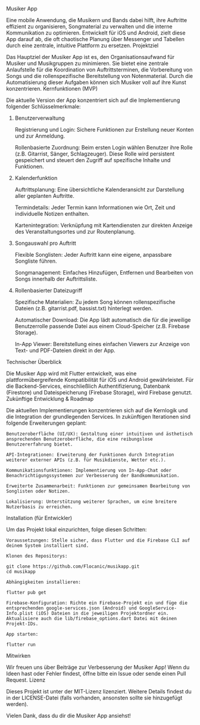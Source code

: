 Musiker App

Eine mobile Anwendung, die Musikern und Bands dabei hilft, ihre Auftritte effizient zu organisieren, Songmaterial zu verwalten und die interne Kommunikation zu optimieren. Entwickelt für iOS und Android, zielt diese App darauf ab, die oft chaotische Planung über Messenger und Tabellen durch eine zentrale, intuitive Plattform zu ersetzen.
Projektziel

Das Hauptziel der Musiker App ist es, den Organisationsaufwand für Musiker und Musikgruppen zu minimieren. Sie bietet eine zentrale Anlaufstelle für die Koordination von Auftrittsterminen, die Vorbereitung von Songs und die rollenspezifische Bereitstellung von Notenmaterial. Durch die Automatisierung dieser Aufgaben können sich Musiker voll auf ihre Kunst konzentrieren.
Kernfunktionen (MVP)

Die aktuelle Version der App konzentriert sich auf die Implementierung folgender Schlüsselmerkmale:
1. Benutzerverwaltung

    Registrierung und Login: Sichere Funktionen zur Erstellung neuer Konten und zur Anmeldung.

    Rollenbasierte Zuordnung: Beim ersten Login wählen Benutzer ihre Rolle (z.B. Gitarrist, Sänger, Schlagzeuger). Diese Rolle wird persistent gespeichert und steuert den Zugriff auf spezifische Inhalte und Funktionen.

2. Kalenderfunktion

    Auftrittsplanung: Eine übersichtliche Kalenderansicht zur Darstellung aller geplanten Auftritte.

    Termindetails: Jeder Termin kann Informationen wie Ort, Zeit und individuelle Notizen enthalten.

    Kartenintegration: Verknüpfung mit Kartendiensten zur direkten Anzeige des Veranstaltungsortes und zur Routenplanung.

3. Songauswahl pro Auftritt

    Flexible Songlisten: Jeder Auftritt kann eine eigene, anpassbare Songliste führen.

    Songmanagement: Einfaches Hinzufügen, Entfernen und Bearbeiten von Songs innerhalb der Auftrittsliste.

4. Rollenbasierter Dateizugriff

    Spezifische Materialien: Zu jedem Song können rollenspezifische Dateien (z.B. gitarrist.pdf, bassist.txt) hinterlegt werden.

    Automatischer Download: Die App lädt automatisch die für die jeweilige Benutzerrolle passende Datei aus einem Cloud-Speicher (z.B. Firebase Storage).

    In-App Viewer: Bereitstellung eines einfachen Viewers zur Anzeige von Text- und PDF-Dateien direkt in der App.

Technischer Überblick

Die Musiker App wird mit Flutter entwickelt, was eine plattformübergreifende Kompatibilität für iOS und Android gewährleistet. Für die Backend-Services, einschließlich Authentifizierung, Datenbank (Firestore) und Dateispeicherung (Firebase Storage), wird Firebase genutzt.
Zukünftige Entwicklung & Roadmap

Die aktuellen Implementierungen konzentrieren sich auf die Kernlogik und die Integration der grundlegenden Services. In zukünftigen Iterationen sind folgende Erweiterungen geplant:

    Benutzeroberfläche (UI/UX): Gestaltung einer intuitiven und ästhetisch ansprechenden Benutzeroberfläche, die eine reibungslose Benutzererfahrung bietet.

    API-Integrationen: Erweiterung der Funktionen durch Integration weiterer externer APIs (z.B. für Musikdienste, Wetter etc.).

    Kommunikationsfunktionen: Implementierung von In-App-Chat oder Benachrichtigungssystemen zur Verbesserung der Bandkommunikation.

    Erweiterte Zusammenarbeit: Funktionen zur gemeinsamen Bearbeitung von Songlisten oder Notizen.

    Lokalisierung: Unterstützung weiterer Sprachen, um eine breitere Nutzerbasis zu erreichen.

Installation (für Entwickler)

Um das Projekt lokal einzurichten, folge diesen Schritten:

    Voraussetzungen: Stelle sicher, dass Flutter und die Firebase CLI auf deinem System installiert sind.

    Klonen des Repositorys:

    git clone https://github.com/Flocanic/musikapp.git
    cd musikapp

    Abhängigkeiten installieren:

    flutter pub get

    Firebase-Konfiguration: Richte ein Firebase-Projekt ein und füge die entsprechenden google-services.json (Android) und GoogleService-Info.plist (iOS) Dateien in die jeweiligen Projektordner ein. Aktualisiere auch die lib/firebase_options.dart Datei mit deinen Projekt-IDs.

    App starten:

    flutter run

Mitwirken

Wir freuen uns über Beiträge zur Verbesserung der Musiker App! Wenn du Ideen hast oder Fehler findest, öffne bitte ein Issue oder sende einen Pull Request.
Lizenz

Dieses Projekt ist unter der MIT-Lizenz lizenziert. Weitere Details findest du in der LICENSE-Datei (falls vorhanden, ansonsten sollte sie hinzugefügt werden).

Vielen Dank, dass du dir die Musiker App ansiehst!
